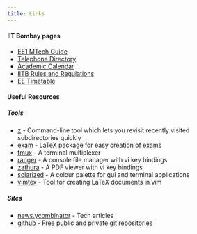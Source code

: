 ```yaml
---
title: Links
---
```


#### IIT Bombay pages

  - [EE1 MTech Guide](http://www.ee.iitb.ac.in/~sarva/ee1mtech/)
  - [Telephone Directory](http://portal.iitb.ac.in/TelephoneDirectory/)
  - [Academic Calendar](http://www.iitb.ac.in/newacadhome/toacadcalender.jsp)
  - [IITB Rules and Regulations](http://www.iitb.ac.in/newacadhome/rules.jsp)
  - [EE Timetable](https://www.ee.iitb.ac.in/web/schedule/timetable)

#### Useful Resources
##### Tools

  - [z](https://github.com/rupa/z/) - Command-line tool which lets you revisit recently visited subdirectories quickly 
  - [exam](http://www.ctan.org/pkg/exam) - LaTeX package for easy creation of exams
  - [tmux](https://tmux.github.io/) - A terminal multiplexer
  - [ranger](http://ranger.nongnu.org/) - A console file manager with vi key bindings
  - [zathura](https://pwmt.org/projects/zathura/) - A PDF viewer with vi key bindings
  - [solarized](http://ethanschoonover.com/solarized) - A colour palette for gui and terminal applications 
  - [vimtex](https://github.com/lervag/vimtex) - Tool for creating LaTeX documents in vim

##### Sites

  - [news.ycombinator](https://news.ycombinator.com/) - Tech articles
  - [github](https://github.com/) - Free public and private git repositories
